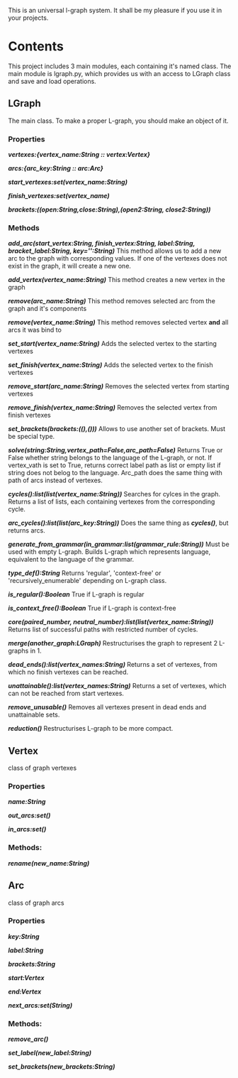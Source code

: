 This is an universal l-graph system.
It shall be my pleasure if you use it in your projects.
# Contents

This project includes 3 main modules, each containing it's named class.
The main module is lgraph.py, which provides us with an access
to LGraph class and save and load operations.

## LGraph

The main class. To make a proper L-graph, you should make an object of it.

### Properties

___vertexes:{vertex_name:String :: vertex:Vertex}___

___arcs:{arc_key:String :: arc:Arc}___

___start_vertexes:set(vertex_name:String)___

___finish_vertexes:set(vertex_name)___

___brackets:((open:String,close:String),(open2:String, close2:String))___

### Methods

___add_arc(start_vertex:String, finish_vertex:String, label:String, bracket_label:String, key='':String)___
This method allows us to add a new arc to the graph with corresponding values. If one of the vertexes does not exist in the graph, 
it will create a new one.

___add_vertex(vertex_name:String)___ 
This method creates a new vertex in the graph

___remove(arc_name:String)___
This method removes selected arc from the graph and it's components

___remove(vertex_name:String)___
This method removes selected vertex __and__ all arcs it was bind to

___set_start(vertex_name:String)___
Adds the selected vertex to the starting vertexes

___set_finish(vertex_name:String)___
Adds the selected vertex to the finish vertexes 

___remove_start(arc_name:String)___
Removes the selected vertex from starting vertexes

___remove_finish(vertex_name:String)___
Removes the selected vertex from finish vertexes

___set_brackets(brackets:((),()))___
Allows to use another set of brackets. Must be special type.

___solve(string:String,vertex_path=False,arc_path=False)___
Returns True or False whether string belongs to the language of the L-graph, or not.
If vertex_vath is set to True, returns correct label path as list or empty list if string does not belog to the language.
Arc_path does the same thing with path of arcs instead of vertexes. 

___cycles():list(list(vertex_name:String))___
Searches for cylces in the graph. Returns a list of lists, each containing vertexes from the corresponding cycle.

___arc_cycles():list(list(arc_key:String))___
Does the same thing as ___cycles()___, but returns arcs.

___generate_from_grammar(in_grammar:list(grammar_rule:String))___
Must be used with empty L-graph. Builds L-graph which represents language, equivalent to the language of the grammar.

___type_def():String___
Returns 'regular', 'context-free' or 'recursively_enumerable' depending on L-graph class.

___is_regular():Boolean___
True if L-graph is regular

___is_context_free():Boolean___
True if L-graph is context-free

___core(paired_number, neutral_number):list(list(vertex_name:String))___
Returns list of successful paths with restricted number of cycles. 

___merge(another_graph:LGraph)___
Restructurises the graph to represent 2 L-graphs in 1.

___dead_ends():list(vertex_names:String)___
Returns a set of vertexes, from which no finish vertexes can be reached.

___unattainable():list(vertex_names:String)___
Returns a set of vertexes, which can not be reached from start  vertexes.

___remove_unusable()___
Removes all vertexes present in dead ends and unattainable sets.

___reduction()___
Restructurises L-graph to be more compact.

## Vertex

class of graph vertexes

### Properties
___name:String___

___out_arcs:set()___

___in_arcs:set()___

### Methods:

___rename(new_name:String)___

## Arc

class of graph arcs

### Properties

___key:String___

___label:String___

___brackets:String___

___start:Vertex___

___end:Vertex___

___next_arcs:set(String)___

### Methods:

___remove_arc()___

___set_label(new_label:String)___

___set_brackets(new_brackets:String)___